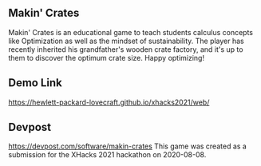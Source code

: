 ## Makin' Crates
Makin' Crates is an educational game to teach students calculus concepts like Optimization as well as the mindset of sustainability. The player has recently inherited his grandfather's wooden crate factory, and it's up to them to discover the optimum crate size. Happy optimizing!

## Demo Link
https://hewlett-packard-lovecraft.github.io/xhacks2021/web/

## Devpost
https://devpost.com/software/makin-crates 
This game was created as a submission for the XHacks 2021 hackathon on 2020-08-08.
